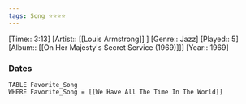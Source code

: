 ```yaml
---
tags: Song ⭐⭐⭐⭐ 
---
```

[Time:: 3:13]
[Artist:: [[Louis Armstrong]] ]
[Genre:: Jazz]
[Played:: 5]
[Album:: [[On Her Majesty's Secret Service (1969)]]]
[Year:: 1969]
### Dates
````dataview
TABLE Favorite_Song
WHERE Favorite_Song = [[We Have All The Time In The World]]
````